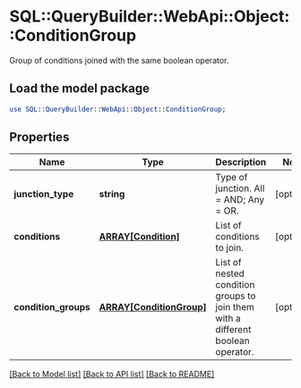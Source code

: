 # SQL::QueryBuilder::WebApi::Object::ConditionGroup

Group of conditions joined with the same boolean operator.

## Load the model package
```perl
use SQL::QueryBuilder::WebApi::Object::ConditionGroup;
```

## Properties
Name | Type | Description | Notes
------------ | ------------- | ------------- | -------------
**junction_type** | **string** | Type of junction. All &#x3D; AND; Any &#x3D; OR. | [optional] 
**conditions** | [**ARRAY[Condition]**](Condition.md) | List of conditions to join. | [optional] 
**condition_groups** | [**ARRAY[ConditionGroup]**](ConditionGroup.md) | List of nested condition groups to join them with a different boolean operator. | [optional] 

[[Back to Model list]](../README.md#documentation-for-models) [[Back to API list]](../README.md#documentation-for-api-endpoints) [[Back to README]](../README.md)


